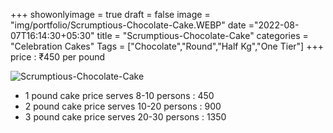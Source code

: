 +++
showonlyimage = true
draft = false
image = "img/portfolio/Scrumptious-Chocolate-Cake.WEBP"
date ="2022-08-07T16:14:30+05:30"
title = "Scrumptious-Chocolate-Cake"
categories = "Celebration Cakes"
Tags = ["Chocolate","Round","Half Kg","One Tier"]
+++
price : ₹450 per pound
<!--more-->
![Scrumptious-Chocolate-Cake](/img/portfolio/Scrumptious-Chocolate-Cake.WEBP)
* 1 pound cake price serves 8-10 persons : 450
* 2 pound cake price serves 10-20 persons : 900
* 3 pound cake price serves 20-30 persons : 1350
